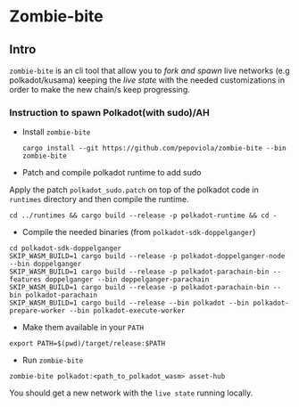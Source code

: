 # Zombie-bite

## Intro

`zombie-bite` is an cli tool that allow you to _fork and spawn_ live networks (e.g polkadot/kusama) keeping the _live state_ with the needed customizations in order to make the new chain/s keep progressing.

### Instruction to spawn Polkadot(with sudo)/AH

 - Install `zombie-bite`

   ```
   cargo install --git https://github.com/pepoviola/zombie-bite --bin zombie-bite
   ```

- Patch and compile polkadot runtime to add sudo

Apply the patch `polkadot_sudo.patch` on top of the polkadot code in `runtimes` directory and then compile the runtime.

```
cd ../runtimes && cargo build --release -p polkadot-runtime && cd -
```

- Compile the needed binaries (from `polkadot-sdk-doppelganger`)

```
cd polkadot-sdk-doppelganger
SKIP_WASM_BUILD=1 cargo build --release -p polkadot-doppelganger-node --bin doppelganger
SKIP_WASM_BUILD=1 cargo build --release -p polkadot-parachain-bin --features doppelganger --bin doppelganger-parachain
SKIP_WASM_BUILD=1 cargo build --release -p polkadot-parachain-bin --bin polkadot-parachain
SKIP_WASM_BUILD=1 cargo build --release --bin polkadot --bin polkadot-prepare-worker --bin polkadot-execute-worker
```

- Make them available in your `PATH`

 ```
 export PATH=$(pwd)/target/release:$PATH
 ```

- Run `zombie-bite`

```
zombie-bite polkadot:<path_to_polkadot_wasm> asset-hub
```

You should get a new network with the `live state` running locally.
